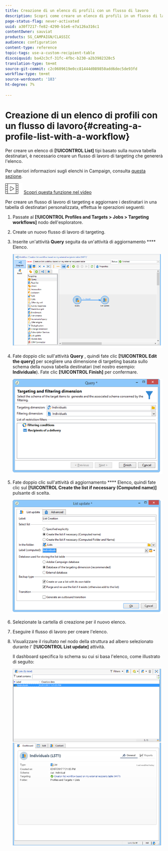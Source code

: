 ```yaml
---
title: Creazione di un elenco di profili con un flusso di lavoro
description: Scopri come creare un elenco di profili in un flusso di lavoro
page-status-flag: never-activated
uuid: a30f7217-fe82-4290-b1e6-e7a126a316c1
contentOwner: sauviat
products: SG_CAMPAIGN/CLASSIC
audience: configuration
content-type: reference
topic-tags: use-a-custom-recipient-table
discoiquuid: ba42c3cf-31fc-4fbc-b230-a2b3982328c5
translation-type: tm+mt
source-git-commit: c2c0609619e0cc81444d089850add6dec5de93fd
workflow-type: tm+mt
source-wordcount: '183'
ht-degree: 7%

---
```



# Creazione di un elenco di profili con un flusso di lavoro{#creating-a-profile-list-with-a-workflow}

Per creare un elenco di **[!UICONTROL List]** tipi basato sulla nuova tabella destinatari, è necessario creare un flusso di lavoro di targeting che genererà l&#39;elenco.

Per ulteriori informazioni sugli elenchi in Campaign, consulta [questa sezione](../../platform/using/creating-and-managing-lists.md#about-lists-in-adobe-campaign).

![](assets/do-not-localize/how-to-video.png) [Scopri questa funzione nel video](../../platform/using/creating-and-managing-lists.md#create-list-in-a-wf-video)

Per creare un flusso di lavoro di targeting e aggiornare i destinatari in una tabella di destinatari personalizzata, effettua le operazioni seguenti:

1. Passate al **[!UICONTROL Profiles and Targets > Jobs > Targeting workflows]** nodo dell&#39;esploratore.
1. Create un nuovo flusso di lavoro di targeting.
1. Inserite un&#39;attività **Query** seguita da un&#39;attività di aggiornamento **** Elenco.

   ![](assets/mapping_create_list_workflow01.png)

1. Fate doppio clic sull&#39;attività **Query** , quindi fate clic **[!UICONTROL Edit the query]** per scegliere una dimensione di targeting basata sullo schema della nuova tabella destinatari (nel nostro esempio: **Individuale**). Fate clic **[!UICONTROL Finish]** per confermare.

   ![](assets/mapping_create_list_workflow03.png)

1. Fate doppio clic sull&#39;attività di aggiornamento **** Elenco, quindi fate clic sul **[!UICONTROL Create the list if necessary (Computed name)]** pulsante di scelta.

   ![](assets/mapping_create_list_workflow02.png)

1. Selezionate la cartella di creazione per il nuovo elenco.
1. Eseguire il flusso di lavoro per creare l&#39;elenco.
1. Visualizzare il risultato nel nodo della struttura ad albero selezionato durante l&#39; **[!UICONTROL List update]** attività.

   Il dashboard specifica lo schema su cui si basa l&#39;elenco, come illustrato di seguito:

   ![](assets/mapping_list_view.png)


